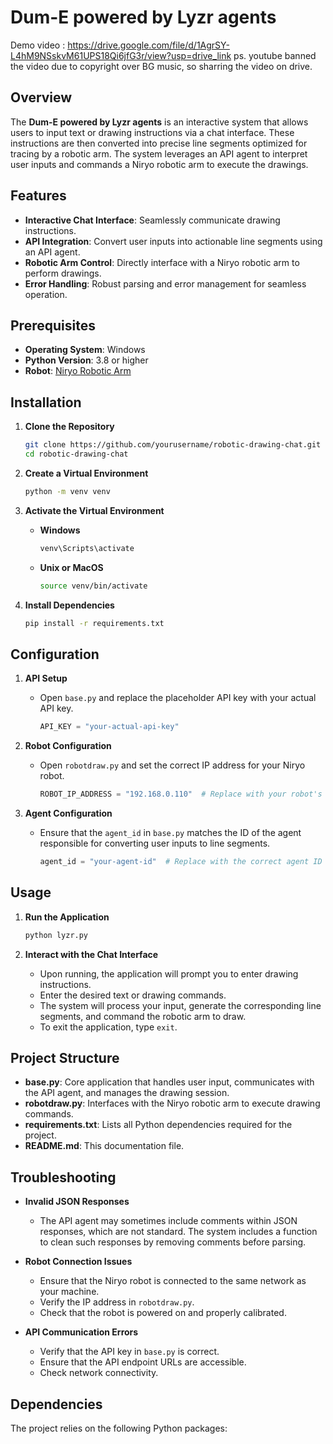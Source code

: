 # Dum-E powered by Lyzr agents
Demo video : https://drive.google.com/file/d/1AgrSY-L4hM9NSskvM61UPS18Qi6jfG3r/view?usp=drive_link 
ps. youtube banned the video due to copyright over BG music, so sharring the video on drive.
## Overview

The **Dum-E powered by Lyzr agents** is an interactive system that allows users to input text or drawing instructions via a chat interface. These instructions are then converted into precise line segments optimized for tracing by a robotic arm. The system leverages an API agent to interpret user inputs and commands a Niryo robotic arm to execute the drawings.

## Features

- **Interactive Chat Interface**: Seamlessly communicate drawing instructions.
- **API Integration**: Convert user inputs into actionable line segments using an API agent.
- **Robotic Arm Control**: Directly interface with a Niryo robotic arm to perform drawings.
- **Error Handling**: Robust parsing and error management for seamless operation.

## Prerequisites

- **Operating System**: Windows
- **Python Version**: 3.8 or higher
- **Robot**: [Niryo Robotic Arm](https://www.niryo.com/)

## Installation

1. **Clone the Repository**

    ```bash
    git clone https://github.com/yourusername/robotic-drawing-chat.git
    cd robotic-drawing-chat
    ```

2. **Create a Virtual Environment**

    ```bash
    python -m venv venv
    ```

3. **Activate the Virtual Environment**

    - **Windows**

        ```bash
        venv\Scripts\activate
        ```

    - **Unix or MacOS**

        ```bash
        source venv/bin/activate
        ```

4. **Install Dependencies**

    ```bash
    pip install -r requirements.txt
    ```

## Configuration

1. **API Setup**

    - Open `base.py` and replace the placeholder API key with your actual API key.

        ```python
        API_KEY = "your-actual-api-key"
        ```

2. **Robot Configuration**

    - Open `robotdraw.py` and set the correct IP address for your Niryo robot.

        ```python
        ROBOT_IP_ADDRESS = "192.168.0.110"  # Replace with your robot's IP address
        ```

3. **Agent Configuration**

    - Ensure that the `agent_id` in `base.py` matches the ID of the agent responsible for converting user inputs to line segments.

        ```python
        agent_id = "your-agent-id"  # Replace with the correct agent ID
        ```

## Usage

1. **Run the Application**

    ```bash
    python lyzr.py
    ```

2. **Interact with the Chat Interface**

    - Upon running, the application will prompt you to enter drawing instructions.
    - Enter the desired text or drawing commands.
    - The system will process your input, generate the corresponding line segments, and command the robotic arm to draw.
    - To exit the application, type `exit`.

## Project Structure

- **base.py**: Core application that handles user input, communicates with the API agent, and manages the drawing session.
- **robotdraw.py**: Interfaces with the Niryo robotic arm to execute drawing commands.
- **requirements.txt**: Lists all Python dependencies required for the project.
- **README.md**: This documentation file.

## Troubleshooting

- **Invalid JSON Responses**

    - The API agent may sometimes include comments within JSON responses, which are not standard. The system includes a function to clean such responses by removing comments before parsing.

- **Robot Connection Issues**

    - Ensure that the Niryo robot is connected to the same network as your machine.
    - Verify the IP address in `robotdraw.py`.
    - Check that the robot is powered on and properly calibrated.

- **API Communication Errors**

    - Verify that the API key in `base.py` is correct.
    - Ensure that the API endpoint URLs are accessible.
    - Check network connectivity.


## Dependencies

The project relies on the following Python packages:
